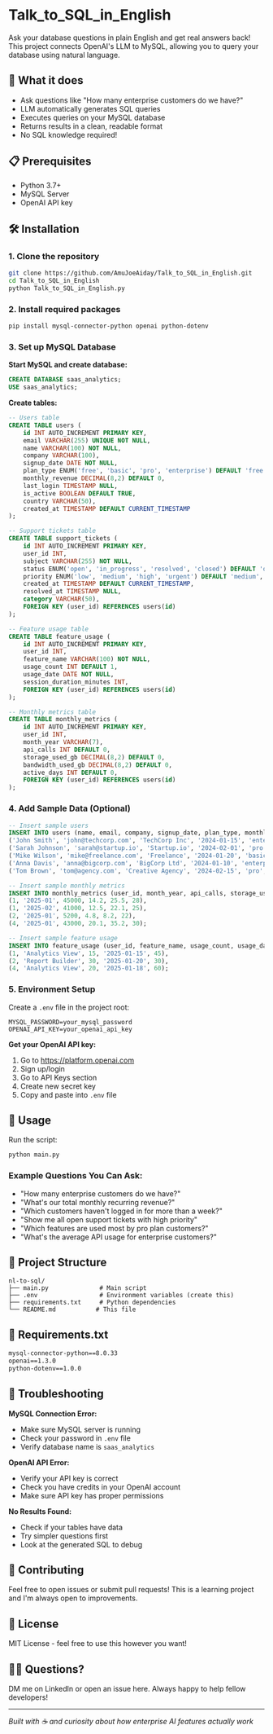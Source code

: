 # Talk_to_SQL_in_English

Ask your database questions in plain English and get real answers back! This project connects OpenAI's LLM to MySQL, allowing you to query your database using natural language.

## 🚀 What it does

- Ask questions like "How many enterprise customers do we have?"
- LLM automatically generates SQL queries
- Executes queries on your MySQL database
- Returns results in a clean, readable format
- No SQL knowledge required!

## 📋 Prerequisites

- Python 3.7+
- MySQL Server
- OpenAI API key

## 🛠️ Installation

### 1. Clone the repository
```bash
git clone https://github.com/AmuJoeAiday/Talk_to_SQL_in_English.git
cd Talk_to_SQL_in_English
python Talk_to_SQL_in_English.py
```

### 2. Install required packages
```bash
pip install mysql-connector-python openai python-dotenv
```

### 3. Set up MySQL Database

**Start MySQL and create database:**
```sql
CREATE DATABASE saas_analytics;
USE saas_analytics;
```

**Create tables:**
```sql
-- Users table
CREATE TABLE users (
    id INT AUTO_INCREMENT PRIMARY KEY,
    email VARCHAR(255) UNIQUE NOT NULL,
    name VARCHAR(100) NOT NULL,
    company VARCHAR(100),
    signup_date DATE NOT NULL,
    plan_type ENUM('free', 'basic', 'pro', 'enterprise') DEFAULT 'free',
    monthly_revenue DECIMAL(8,2) DEFAULT 0,
    last_login TIMESTAMP NULL,
    is_active BOOLEAN DEFAULT TRUE,
    country VARCHAR(50),
    created_at TIMESTAMP DEFAULT CURRENT_TIMESTAMP
);

-- Support tickets table
CREATE TABLE support_tickets (
    id INT AUTO_INCREMENT PRIMARY KEY,
    user_id INT,
    subject VARCHAR(255) NOT NULL,
    status ENUM('open', 'in_progress', 'resolved', 'closed') DEFAULT 'open',
    priority ENUM('low', 'medium', 'high', 'urgent') DEFAULT 'medium',
    created_at TIMESTAMP DEFAULT CURRENT_TIMESTAMP,
    resolved_at TIMESTAMP NULL,
    category VARCHAR(50),
    FOREIGN KEY (user_id) REFERENCES users(id)
);

-- Feature usage table
CREATE TABLE feature_usage (
    id INT AUTO_INCREMENT PRIMARY KEY,
    user_id INT,
    feature_name VARCHAR(100) NOT NULL,
    usage_count INT DEFAULT 1,
    usage_date DATE NOT NULL,
    session_duration_minutes INT,
    FOREIGN KEY (user_id) REFERENCES users(id)
);

-- Monthly metrics table
CREATE TABLE monthly_metrics (
    id INT AUTO_INCREMENT PRIMARY KEY,
    user_id INT,
    month_year VARCHAR(7),
    api_calls INT DEFAULT 0,
    storage_used_gb DECIMAL(8,2) DEFAULT 0,
    bandwidth_used_gb DECIMAL(8,2) DEFAULT 0,
    active_days INT DEFAULT 0,
    FOREIGN KEY (user_id) REFERENCES users(id)
);
```

### 4. Add Sample Data (Optional)
```sql
-- Insert sample users
INSERT INTO users (name, email, company, signup_date, plan_type, monthly_revenue, country) VALUES
('John Smith', 'john@techcorp.com', 'TechCorp Inc', '2024-01-15', 'enterprise', 299.00, 'USA'),
('Sarah Johnson', 'sarah@startup.io', 'Startup.io', '2024-02-01', 'pro', 99.00, 'Canada'),
('Mike Wilson', 'mike@freelance.com', 'Freelance', '2024-01-20', 'basic', 29.00, 'UK'),
('Anna Davis', 'anna@bigcorp.com', 'BigCorp Ltd', '2024-01-10', 'enterprise', 299.00, 'Australia'),
('Tom Brown', 'tom@agency.com', 'Creative Agency', '2024-02-15', 'pro', 99.00, 'USA');

-- Insert sample monthly metrics
INSERT INTO monthly_metrics (user_id, month_year, api_calls, storage_used_gb, bandwidth_used_gb, active_days) VALUES
(1, '2025-01', 45000, 14.2, 25.5, 28),
(1, '2025-02', 41000, 12.5, 22.1, 25),
(2, '2025-01', 5200, 4.8, 8.2, 22),
(4, '2025-01', 43000, 20.1, 35.2, 30);

-- Insert sample feature usage
INSERT INTO feature_usage (user_id, feature_name, usage_count, usage_date, session_duration_minutes) VALUES
(1, 'Analytics View', 15, '2025-01-15', 45),
(2, 'Report Builder', 30, '2025-01-20', 30),
(4, 'Analytics View', 20, '2025-01-18', 60);
```

### 5. Environment Setup

Create a `.env` file in the project root:
```env
MYSQL_PASSWORD=your_mysql_password
OPENAI_API_KEY=your_openai_api_key
```

**Get your OpenAI API key:**
1. Go to https://platform.openai.com
2. Sign up/login
3. Go to API Keys section
4. Create new secret key
5. Copy and paste into `.env` file

## 🎯 Usage

Run the script:
```bash
python main.py
```

### Example Questions You Can Ask:
- "How many enterprise customers do we have?"
- "What's our total monthly recurring revenue?"
- "Which customers haven't logged in for more than a week?"
- "Show me all open support tickets with high priority"
- "Which features are used most by pro plan customers?"
- "What's the average API usage for enterprise customers?"

## 📁 Project Structure
```
nl-to-sql/
├── main.py              # Main script
├── .env                 # Environment variables (create this)
├── requirements.txt     # Python dependencies
└── README.md           # This file
```

## 🔧 Requirements.txt
```txt
mysql-connector-python==8.0.33
openai==1.3.0
python-dotenv==1.0.0
```

## 🐛 Troubleshooting

**MySQL Connection Error:**
- Make sure MySQL server is running
- Check your password in `.env` file
- Verify database name is `saas_analytics`

**OpenAI API Error:**
- Verify your API key is correct
- Check you have credits in your OpenAI account
- Make sure API key has proper permissions

**No Results Found:**
- Check if your tables have data
- Try simpler questions first
- Look at the generated SQL to debug

## 🤝 Contributing

Feel free to open issues or submit pull requests! This is a learning project and I'm always open to improvements.

## 📜 License

MIT License - feel free to use this however you want!

## 🙋‍♂️ Questions?

DM me on LinkedIn or open an issue here. Always happy to help fellow developers!

---

*Built with ☕ and curiosity about how enterprise AI features actually work*
